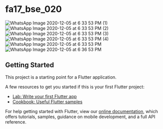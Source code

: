 # fa17_bse_020

![WhatsApp Image 2020-12-05 at 6 33 53 PM (1)](https://user-images.githubusercontent.com/55029461/101244667-96e97080-3729-11eb-9e84-549ff56ca56c.jpeg)
![WhatsApp Image 2020-12-05 at 6 33 53 PM (2)](https://user-images.githubusercontent.com/55029461/101244669-981a9d80-3729-11eb-800d-051beb6364be.jpeg)
![WhatsApp Image 2020-12-05 at 6 33 53 PM (3)](https://user-images.githubusercontent.com/55029461/101244670-98b33400-3729-11eb-94f1-a00ace1f429b.jpeg)
![WhatsApp Image 2020-12-05 at 6 33 53 PM (4)](https://user-images.githubusercontent.com/55029461/101244672-994bca80-3729-11eb-9041-cf5ac70d4a74.jpeg)
![WhatsApp Image 2020-12-05 at 6 33 53 PM](https://user-images.githubusercontent.com/55029461/101244673-99e46100-3729-11eb-9f01-c0b4b6f78f42.jpeg)
![WhatsApp Image 2020-12-05 at 6 36 53 PM](https://user-images.githubusercontent.com/55029461/101244674-99e46100-3729-11eb-8f95-ccedf5e3d979.jpeg)


## Getting Started

This project is a starting point for a Flutter application.

A few resources to get you started if this is your first Flutter project:

- [Lab: Write your first Flutter app](https://flutter.dev/docs/get-started/codelab)
- [Cookbook: Useful Flutter samples](https://flutter.dev/docs/cookbook)

For help getting started with Flutter, view our
[online documentation](https://flutter.dev/docs), which offers tutorials,
samples, guidance on mobile development, and a full API reference.
